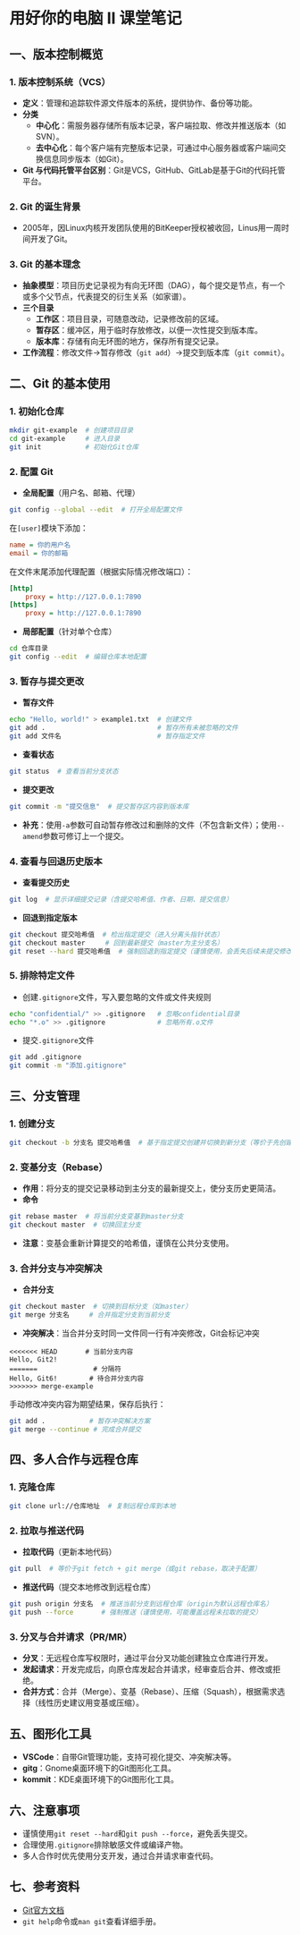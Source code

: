 # 用好你的电脑 II 课堂笔记

## 一、版本控制概览
### 1. 版本控制系统（VCS）
- **定义**：管理和追踪软件源文件版本的系统，提供协作、备份等功能。
- **分类**
    - **中心化**：需服务器存储所有版本记录，客户端拉取、修改并推送版本（如SVN）。
    - **去中心化**：每个客户端有完整版本记录，可通过中心服务器或客户端间交换信息同步版本（如Git）。
- **Git 与代码托管平台区别**：Git是VCS，GitHub、GitLab是基于Git的代码托管平台。

### 2. Git 的诞生背景
- 2005年，因Linux内核开发团队使用的BitKeeper授权被收回，Linus用一周时间开发了Git。

### 3. Git 的基本理念
- **抽象模型**：项目历史记录视为有向无环图（DAG），每个提交是节点，有一个或多个父节点，代表提交的衍生关系（如家谱）。
- **三个目录**
    - **工作区**：项目目录，可随意改动，记录修改前的区域。
    - **暂存区**：缓冲区，用于临时存放修改，以便一次性提交到版本库。
    - **版本库**：存储有向无环图的地方，保存所有提交记录。
- **工作流程**：修改文件→暂存修改（`git add`）→提交到版本库（`git commit`）。

## 二、Git 的基本使用
### 1. 初始化仓库
```bash
mkdir git-example  # 创建项目目录
cd git-example     # 进入目录
git init           # 初始化Git仓库
```

### 2. 配置 Git
- **全局配置**（用户名、邮箱、代理）
```bash
git config --global --edit  # 打开全局配置文件
```
在`[user]`模块下添加：
```ini
name = 你的用户名
email = 你的邮箱
```
在文件末尾添加代理配置（根据实际情况修改端口）：
```ini
[http]
    proxy = http://127.0.0.1:7890
[https]
    proxy = http://127.0.0.1:7890
```
- **局部配置**（针对单个仓库）
```bash
cd 仓库目录
git config --edit  # 编辑仓库本地配置
```

### 3. 暂存与提交更改
- **暂存文件**
```bash
echo "Hello, world!" > example1.txt  # 创建文件
git add .                            # 暂存所有未被忽略的文件
git add 文件名                        # 暂存指定文件
```
- **查看状态**
```bash
git status  # 查看当前分支状态
```
- **提交更改**
```bash
git commit -m "提交信息"  # 提交暂存区内容到版本库
```
- **补充**：使用`-a`参数可自动暂存修改过和删除的文件（不包含新文件）；使用`--amend`参数可修订上一个提交。

### 4. 查看与回退历史版本
- **查看提交历史**
```bash
git log  # 显示详细提交记录（含提交哈希值、作者、日期、提交信息）
```
- **回退到指定版本**
```bash
git checkout 提交哈希值  # 检出指定提交（进入分离头指针状态）
git checkout master     # 回到最新提交（master为主分支名）
git reset --hard 提交哈希值  # 强制回退到指定提交（谨慎使用，会丢失后续未提交修改）
```

### 5. 排除特定文件
- 创建`.gitignore`文件，写入要忽略的文件或文件夹规则
```bash
echo "confidential/" >> .gitignore   # 忽略confidential目录
echo "*.o" >> .gitignore             # 忽略所有.o文件
```
- 提交`.gitignore`文件
```bash
git add .gitignore
git commit -m "添加.gitignore"
```

## 三、分支管理
### 1. 创建分支
```bash
git checkout -b 分支名 提交哈希值  # 基于指定提交创建并切换到新分支（等价于先创建分支再切换）
```

### 2. 变基分支（Rebase）
- **作用**：将分支的提交记录移动到主分支的最新提交上，使分支历史更简洁。
- **命令**
```bash
git rebase master  # 将当前分支变基到master分支
git checkout master  # 切换回主分支
```
- **注意**：变基会重新计算提交的哈希值，谨慎在公共分支使用。

### 3. 合并分支与冲突解决
- **合并分支**
```bash
git checkout master  # 切换到目标分支（如master）
git merge 分支名     # 合并指定分支到当前分支
```
- **冲突解决**：当合并分支时同一文件同一行有冲突修改，Git会标记冲突
```plain
<<<<<<< HEAD       # 当前分支内容
Hello, Git2!
=======              # 分隔符
Hello, Git6!        # 待合并分支内容
>>>>>>> merge-example
```
手动修改冲突内容为期望结果，保存后执行：
```bash
git add .           # 暂存冲突解决方案
git merge --continue # 完成合并提交
```

## 四、多人合作与远程仓库
### 1. 克隆仓库
```bash
git clone url://仓库地址  # 复制远程仓库到本地
```

### 2. 拉取与推送代码
- **拉取代码**（更新本地代码）
```bash
git pull  # 等价于git fetch + git merge（或git rebase，取决于配置）
```
- **推送代码**（提交本地修改到远程仓库）
```bash
git push origin 分支名  # 推送当前分支到远程仓库（origin为默认远程仓库名）
git push --force       # 强制推送（谨慎使用，可能覆盖远程未拉取的提交）
```

### 3. 分叉与合并请求（PR/MR）
- **分叉**：无远程仓库写权限时，通过平台分叉功能创建独立仓库进行开发。
- **发起请求**：开发完成后，向原仓库发起合并请求，经审查后合并、修改或拒绝。
- **合并方式**：合并（Merge）、变基（Rebase）、压缩（Squash），根据需求选择（线性历史建议用变基或压缩）。

## 五、图形化工具
- **VSCode**：自带Git管理功能，支持可视化提交、冲突解决等。
- **gitg**：Gnome桌面环境下的Git图形化工具。
- **kommit**：KDE桌面环境下的Git图形化工具。

## 六、注意事项
- 谨慎使用`git reset --hard`和`git push --force`，避免丢失提交。
- 合理使用`.gitignore`排除敏感文件或编译产物。
- 多人合作时优先使用分支开发，通过合并请求审查代码。

## 七、参考资料
- [Git官方文档](https://git-scm.com/book)
- `git help`命令或`man git`查看详细手册。
